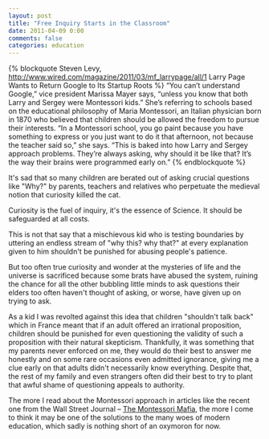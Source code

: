 ```yaml
---
layout: post
title: "Free Inquiry Starts in the Classroom"
date: 2011-04-09 0:00
comments: false
categories: education
---
```

{% blockquote Steven Levy, http://www.wired.com/magazine/2011/03/mf_larrypage/all/1 Larry Page Wants to Return Google to Its Startup Roots %}
“You can’t understand Google,” vice president Marissa Mayer says, “unless you know that both Larry and Sergey were Montessori kids.” She’s referring to schools based on the educational philosophy of Maria Montessori, an Italian physician born in 1870 who believed that children should be allowed the freedom to pursue their interests. “In a Montessori school, you go paint because you have something to express or you just want to do it that afternoon, not because the teacher said so,” she says. “This is baked into how Larry and Sergey approach problems. They’re always asking, why should it be like that? It’s the way their brains were programmed early on.”
{% endblockquote %}

It's sad that so many children are berated out of asking crucial questions like "Why?" by parents, teachers and relatives who perpetuate the medieval notion that curiosity killed the cat.

Curiosity is the fuel of inquiry, it's the essence of Science. It should be safeguarded at all costs.

This is not that say that a mischievous kid who is testing boundaries by uttering an endless stream of "why this? why that?" at every explanation given to him shouldn't be punished for abusing people's patience. 

But too often true curiosity and wonder at the mysteries of life and the universe is sacrificed because some brats have abused the system, ruining the chance for all the other bubbling little minds to ask questions their elders too often haven't thought of asking, or worse, have given up on trying to ask.

As a kid I was revolted against this idea that children "shouldn't talk back" which in France meant that if an adult offered an irrational proposition, children should be punished for even questioning the validity of such a proposition with their natural skepticism. Thankfully, it was something that my parents never enforced on me, they would do their best to answer me honestly and on some rare occasions even admitted ignorance, giving me a clue early on that adults didn't necessarily know everything. Despite that, the rest of my family and even strangers often did their best to try to plant that awful shame of questioning appeals to authority.

The more I read about the Montessori approach in articles like the recent one from the Wall Street Journal – [The Montessori Mafia](http://blogs.wsj.com/ideas-market/2011/04/05/the-montessori-mafia/), the more I come to think it may be one of the solutions to the many woes of modern education, which sadly is nothing short of an oxymoron for now.